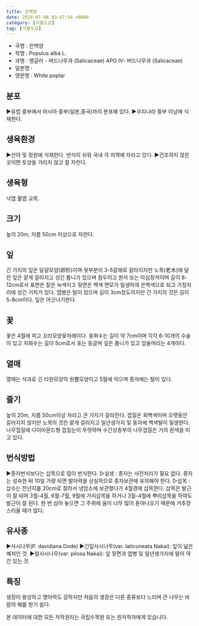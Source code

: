 ```yaml
---
title: 은백양
date: 2024-07-08 03:47:54 +0800
category: [식물도감]
tag: [식물도감]
---
```




- 국명 : 은백양
- 학명 : Populus alba L.
- 과명 : 앵글러 - 버드나무과 (Salicaceae) APG Ⅳ- 버드나무과 (Salicaceae)
- 일본명 : 
- 영문명 : White poplar


## 분포
▶유럽 중부에서 아시아 중부(일본,중국)까지 분포해 있다. ▶우리나라 중부 이남에 식재한다.
## 생육환경
▶산야 및 정원에 식재한다. 번식이 쉬워 국내 각 지역에 자라고 있다. ▶건조하지 않은 곳이면 토양을 가리지 않고 잘 자란다.
## 생육형
낙엽 활엽 교목.
## 크기
높이 20m, 지름 50cm 이상으로 자란다.
## 잎
긴 가지의 잎은 달걀모양(卵形)이며 윗부분이 3-5갈래로 갈라지지만 노목(老木)에 달린 잎은 얕게 갈라지고 성긴 톱니가 있으며 첨두이고 원저 또는 아심장저이며 길이 8-12cm로서 표면은 짙은 녹색이고 뒷면은 백색 면모가 밀생하여 은백색으로 되고 가장자리에 성긴 거치가 있다. 엽병은 털이 있으며 길이 3cm정도이지만 긴 가지의 것은 길이 5-8cm이다. 잎은 어긋나기한다.
## 꽃
꽃은 4월에 피고 꼬리모양꽃차례이다. 웅화수는 길이 약 7cm이며 각각 6-10개의 수술이 있고 자화수는 길이 5cm로서 포는 둥글며 깊은 톱니가 있고 암술머리는 4개이다.
## 열매
열매는 삭과로 긴 타원모양의 원뿔모양이고 5월에 익으며 종자에는 털이 있다.
## 줄기
높이 20m, 지름 50cm이상 자라고 큰 가지가 갈라진다. 껍질은 회백색이며 오랫동안 갈라지지 않지만 노목의 것은 얕게 갈라지고 일년생가지 및 동아에 백색털이 밀생한다. 나무껍질에 다이아몬드형 껍질눈이 뚜렷하며 수간상층부의 나무껍질은 거의 흰색을 띠고 있다.
## 번식방법
▶종자번식보다는 삽목으로 많이 번식한다. ▷실생 : 종자는 사전처리가 필요 없다. 종자는 성숙한 뒤 10일 가량 되면 발아력을 상실하므로 종자보관에 유의해야 한다. ▷삽목 : 삽수는 전년지를 20cm로 잘라서 냉암소에 보관했다가 4월경에 삽목한다. 삽목은 발근이 잘 되며 3월-4월, 6월-7월, 9월에 가지삽목을 하거나 3월-4월에 뿌리삽목을 하여도 발근이 잘 된다. 한 번 심어 놓으면 그 주위에 움이 너무 많이 돋아나오기 때문에 거추장스러울 때가 많다.
## 유사종
▶사시나무(P. davidiana Dode)▶긴잎사시나무(var. laticuneata Nakai): 잎이 넓은 예저인 것.▶털사시나무(var. pilosa Nakai): 잎 뒷면과 엽병 및 일년생가지에 털이 약간 있는 것.
## 특징
생장이 왕성하고 맹아력도 강하지만 처음의 생장은 다른 종류보다 느리며 큰 나무는 바람의 해를 받기 쉽다.






본 데이터에 대한 모든 저작권리는 국립수목원 또는 원저작자에게 있습니다.
